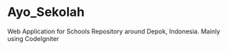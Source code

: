 # Ayo_Sekolah
Web Application for Schools Repository around Depok, Indonesia. Mainly using CodeIgniter
